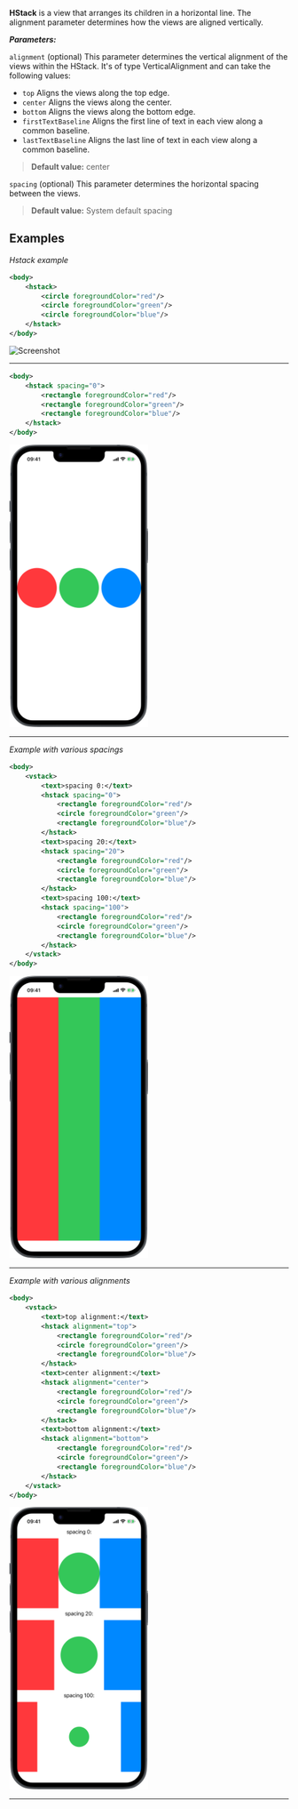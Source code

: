**HStack** is a view that arranges its children in a horizontal line. The alignment parameter determines how the views are aligned vertically.

***Parameters:***

`alignment` (optional) This parameter determines the vertical alignment of the views within the HStack. It's of type VerticalAlignment and can take the following values:
* `top` Aligns the views along the top edge.
* `center` Aligns the views along the center.
* `bottom` Aligns the views along the bottom edge.
* `firstTextBaseline` Aligns the first line of text in each view along a common baseline.
* `lastTextBaseline` Aligns the last line of text in each view along a common baseline.

> **Default value:** center

`spacing` (optional) This parameter determines the horizontal spacing between the views.
> **Default value:** System default spacing

## Examples

*Hstack example*

```xml
<body>
    <hstack>
        <circle foregroundColor="red"/>
        <circle foregroundColor="green"/>
        <circle foregroundColor="blue"/>
    </hstack>
</body>
```

<img src="/Screenshots/Views/Layout/hstack.png" width="250" alt="Screenshot">


---


```xml
<body>
    <hstack spacing="0">
        <rectangle foregroundColor="red"/>
        <rectangle foregroundColor="green"/>
        <rectangle foregroundColor="blue"/>
    </hstack>
</body>
```

<img src="/Screenshots/Views/Layout/hstack_1.png" width="250" alt="Screenshot">


---
*Example with various spacings*

```xml
<body>
    <vstack>
        <text>spacing 0:</text>
        <hstack spacing="0">
            <rectangle foregroundColor="red"/>
            <circle foregroundColor="green"/>
            <rectangle foregroundColor="blue"/>
        </hstack>
        <text>spacing 20:</text>
        <hstack spacing="20">
            <rectangle foregroundColor="red"/>
            <circle foregroundColor="green"/>
            <rectangle foregroundColor="blue"/>
        </hstack>
        <text>spacing 100:</text>
        <hstack spacing="100">
            <rectangle foregroundColor="red"/>
            <circle foregroundColor="green"/>
            <rectangle foregroundColor="blue"/>
        </hstack>
    </vstack>
</body>
```

<img src="/Screenshots/Views/Layout/hstack_2.png" width="250" alt="Screenshot">


---
*Example with various alignments*

```xml
<body>
    <vstack>
        <text>top alignment:</text>
        <hstack alignment="top">
            <rectangle foregroundColor="red"/>
            <circle foregroundColor="green"/>
            <rectangle foregroundColor="blue"/>
        </hstack>
        <text>center alignment:</text>
        <hstack alignment="center">
            <rectangle foregroundColor="red"/>
            <circle foregroundColor="green"/>
            <rectangle foregroundColor="blue"/>
        </hstack>
        <text>bottom alignment:</text>
        <hstack alignment="bottom">
            <rectangle foregroundColor="red"/>
            <circle foregroundColor="green"/>
            <rectangle foregroundColor="blue"/>
        </hstack>
    </vstack>
</body>
```

<img src="/Screenshots/Views/Layout/hstack_3.png" width="250" alt="Screenshot">


---
